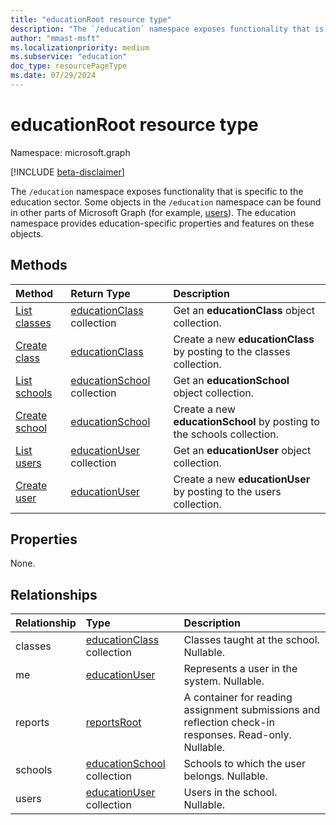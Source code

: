 ```yaml
---
title: "educationRoot resource type"
description: "The `/education` namespace exposes functionality that is specific to the education sector. "
author: "mmast-msft"
ms.localizationpriority: medium
ms.subservice: "education"
doc_type: resourcePageType
ms.date: 07/29/2024
---
```


# educationRoot resource type

Namespace: microsoft.graph

[!INCLUDE [beta-disclaimer](../../includes/beta-disclaimer.md)]

The `/education` namespace exposes functionality that is specific to the education sector. 
Some objects in the `/education` namespace can be found in other parts of Microsoft Graph (for example, [users](user.md)). The education namespace provides education-specific properties and features on these objects.

## Methods

| Method		   | Return Type	|Description|
|:---------------|:--------|:----------|
|[List classes](../api/educationroot-list-classes.md) |[educationClass](educationclass.md) collection| Get an **educationClass** object collection.|
|[Create class](../api/educationroot-post-classes.md) |[educationClass](educationclass.md)| Create a new **educationClass** by posting to the classes collection.|
|[List schools](../api/educationroot-list-schools.md) |[educationSchool](educationschool.md) collection| Get an **educationSchool** object collection.|
|[Create school](../api/educationroot-post-schools.md) |[educationSchool](educationschool.md)| Create a new **educationSchool** by posting to the schools collection.|
|[List users](../api/educationroot-list-users.md) |[educationUser](educationuser.md) collection| Get an **educationUser** object collection.|
|[Create user](../api/educationroot-post-users.md) |[educationUser](educationuser.md)| Create a new **educationUser** by posting to the users collection.|

## Properties
None.

## Relationships
| Relationship | Type	|Description|
|:---------------|:--------|:----------|
|classes|[educationClass](educationclass.md) collection| Classes taught at the school. Nullable.|
|me|[educationUser](educationuser.md)| Represents a user in the system. Nullable.|
|reports|[reportsRoot](../resources/reportsroot.md)|A container for reading assignment submissions and reflection check-in responses. Read-only. Nullable. |
|schools|[educationSchool](educationschool.md) collection| Schools to which the user belongs. Nullable.|
|users|[educationUser](educationuser.md) collection| Users in the school. Nullable.|

<!-- uuid: 8fcb5dbc-d5aa-4681-8e31-b001d5168d79
2015-10-25 14:57:30 UTC -->
<!--
{
  "type": "#page.annotation",
  "description": "educationRoot resource",
  "keywords": "",
  "section": "documentation",
  "tocPath": "",
  "suppressions": []
}
-->


